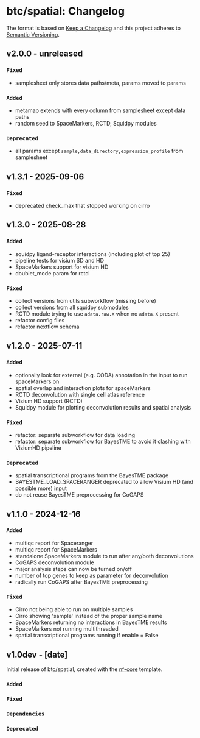 # btc/spatial: Changelog

The format is based on [Keep a Changelog](https://keepachangelog.com/en/1.0.0/)
and this project adheres to [Semantic Versioning](https://semver.org/spec/v2.0.0.html).

## v2.0.0 - unreleased

### `Fixed`
- samplesheet only stores data paths/meta, params moved to params

### `Added`
- metamap extends with every column from samplesheet except data paths
- random seed to SpaceMarkers, RCTD, Squidpy modules

### `Deprecated`
- all params except `sample,data_directory,expression_profile` from samplesheet
  

## v1.3.1 - 2025-09-06

### `Fixed`
- deprecated check_max that stopped working on cirro

## v1.3.0 - 2025-08-28

### `Added`
- squidpy ligand-receptor interactions (including plot of top 25)
- pipeline tests for visium SD and HD
- SpaceMarkers support for visium HD
- doublet_mode param for rctd

### `Fixed`
- collect versions from utils subworkflow (missing before)
- collect versions from all squidpy submodules
- RCTD module trying to use `adata.raw.X` when no `adata.X` present
- refactor config files
- refactor nextflow schema

## v1.2.0 - 2025-07-11

### `Added`
- optionally look for external (e.g. CODA) annotation in the input to run spaceMarkers on
- spatial overlap and interaction plots for spaceMarkers
- RCTD deconvolution with single cell atlas reference
- Visium HD support (RCTD)
- Squidpy module for plotting deconvolution results and spatial analysis

### `Fixed`
- refactor: separate subworkflow for data loading
- refactor: separate subworkflow for BayesTME to avoid it clashing with VisiumHD pipeline

### `Deprecated`
- spatial transcriptional programs from the BayesTME package
- BAYESTME_LOAD_SPACERANGER deprecated to allow Visium HD (and possible more) input
- do not reuse BayesTME preprocessing for CoGAPS


## v1.1.0 - 2024-12-16

### `Added`
- multiqc report for Spaceranger
- multiqc report for SpaceMarkers
- standalone SpaceMarkers module to run after any/both deconvolutions
- CoGAPS deconvolution module
- major analysis steps can now be turned on/off
- number of top genes to keep as parameter for deconvolution
- radically run CoGAPS after BayesTME preprocessing

### `Fixed`
- Cirro not being able to run on multiple samples
- Cirro showing 'sample' instead of the proper sample name
- SpaceMarkers returning no interactions in BayesTME results
- SpaceMarkers not running multithreaded
- spatial transcriptional programs running if enable = False


## v1.0dev - [date]

Initial release of btc/spatial, created with the [nf-core](https://nf-co.re/) template.

### `Added`

### `Fixed`

### `Dependencies`

### `Deprecated`
